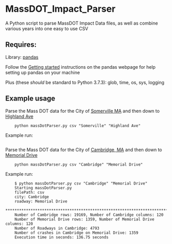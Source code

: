 # MassDOT_Impact_Parser
A Python script to parse MassDOT Impact Data files, as well as combine various years into one easy to use CSV

## Requires:
Library: [pandas](https://pandas.pydata.org/)

Follow the [Getting started](https://pandas.pydata.org/getting_started.html)
instructions on the pandas webpage for help setting up pandas on your machine

Plus (these _should_ be standard to Python 3.7.3): glob, time, os, sys, logging

## Example usage

Parse the Mass DOT data for the City of [Somerville MA](https://en.wikipedia.org/wiki/Somerville,_Massachusetts) 
and then down to [Highland Ave](https://www.google.com/search?q=highland+ave+somerville)
```
	python massDotParser.py csv "Somerville" "Highland Ave"
```

Example run:
```

```

Parse the Mass DOT data for the City of [Cambridge, MA](https://en.wikipedia.org/wiki/Cambridge,_Massachusetts) and then down to [Memorial Drive](https://www.google.com/search?q=memorial+drive+cambridge+ma)
```
	python massDotParser.py csv "Cambridge" "Memorial Drive"
```

Example run:
```
	$ python massDotParser.py csv "Cambridge" "Memorial Drive"
	Starting massDotParser.py
	filePath: csv
	city: Cambridge
	roadway: Memorial Drive
	*************************************************************************************************
	Number of Cambridge rows: 19169, Number of Cambridge columns: 120
	Number of Memorial Drive rows: 1359, Number of Memorial Drive columns: 120
	Number of Roadways in Cambridge: 4793
	Number of crashes in Cambridge on Memorial Drive: 1359
	Execution time in seconds: 136.75 seconds
```
